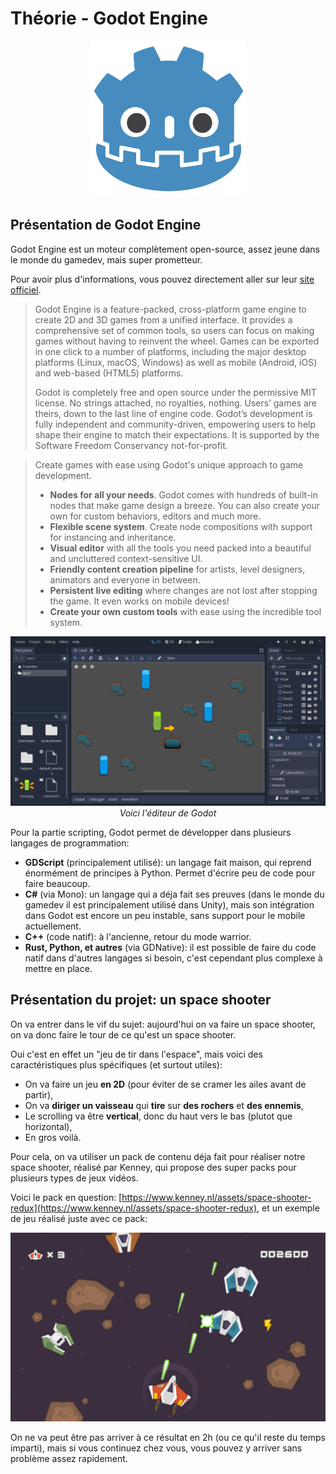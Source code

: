 # Théorie - Godot Engine

<p style="text-align: center">
  <img src="./assets/godot-logo.png" width="250" height="250" />
</p>

## Présentation de Godot Engine

Godot Engine est un moteur complètement open-source, assez jeune dans le monde du gamedev, mais super prometteur.

Pour avoir plus d'informations, vous pouvez directement aller sur leur [site officiel](https://godotengine.org/).

> Godot Engine is a feature-packed, cross-platform game engine to create 2D and 3D games from a unified interface. It provides a comprehensive set of common tools, so users can focus on making games without having to reinvent the wheel. Games can be exported in one click to a number of platforms, including the major desktop platforms (Linux, macOS, Windows) as well as mobile (Android, iOS) and web-based (HTML5) platforms.  
>
> Godot is completely free and open source under the permissive MIT license. No strings attached, no royalties, nothing. Users’ games are theirs, down to the last line of engine code. Godot’s development is fully independent and community-driven, empowering users to help shape their engine to match their expectations. It is supported by the Software Freedom Conservancy not-for-profit.

> Create games with ease using Godot's unique approach to game development.
>
> - **Nodes for all your needs**. Godot comes with hundreds of built-in nodes that make game design a breeze. You can also create your own for custom behaviors, editors and much more.
> - **Flexible scene system**. Create node compositions with support for instancing and inheritance.
> - **Visual editor** with all the tools you need packed into a beautiful and uncluttered context-sensitive UI.
> - **Friendly content creation pipeline** for artists, level designers, animators and everyone in between.
> - **Persistent live editing** where changes are not lost after stopping the game. It even works on mobile devices!
> - **Create your own custom tools** with ease using the incredible tool system.

<p style="text-align: center">
  <img src="./assets/godot-editor.png" />
  <br />
  <i>Voici l'éditeur de Godot</i>
</p>

Pour la partie scripting, Godot permet de développer dans plusieurs langages de programmation:

- **GDScript** (principalement utilisé): un langage fait maison, qui reprend énormément de principes à Python. Permet d'écrire peu de code pour faire beaucoup.
- **C#** (via Mono): un langage qui a déja fait ses preuves (dans le monde du gamedev il est principalement utilisé dans Unity), mais son intégration dans Godot est encore un peu instable, sans support pour le mobile actuellement.
- **C++** (code natif): à l'ancienne, retour du mode warrior.
- **Rust, Python, et autres** (via GDNative): il est possible de faire du code natif dans d'autres langages si besoin, c'est cependant plus complexe à mettre en place.  

## Présentation du projet: un space shooter

On va entrer dans le vif du sujet: aujourd'hui on va faire un space shooter, on va donc faire le tour de ce qu'est un space shooter.

Oui c'est en effet un "jeu de tir dans l'espace", mais voici des caractéristiques plus spécifiques (et surtout utiles):

- On va faire un jeu **en 2D** (pour éviter de se cramer les ailes avant de partir),
- On va **diriger un vaisseau** qui **tire** sur **des rochers** et **des ennemis**,
- Le scrolling va être **vertical**, donc du haut vers le bas (plutot que horizontal),
- En gros voilà.

Pour cela, on va utiliser un pack de contenu déja fait pour réaliser notre space shooter, réalisé par Kenney, qui propose des super packs pour plusieurs types de jeux vidéos.

Voici le pack en question: [https://www.kenney.nl/assets/space-shooter-redux](https://www.kenney.nl/assets/space-shooter-redux), et un exemple de jeu réalisé juste avec ce pack:

<p style="text-align: center;">
  <img src="./assets/sample.png" />
</p>

On ne va peut être pas arriver à ce résultat en 2h (ou ce qu'il reste du temps imparti), mais si vous continuez chez vous, vous pouvez y arriver sans problème assez rapidement.
